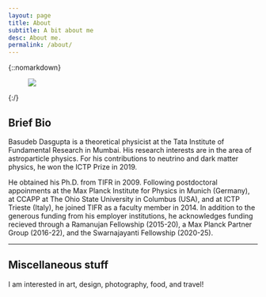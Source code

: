 ```yaml
---
layout: page
title: About
subtitle: A bit about me
desc: About me.
permalink: /about/
---
```


<div class="pretty-links">
    
{::nomarkdown} 
<figure class="site-profile">
    <img src="{{ site.baseurl }}/assets/img/bio_bw.png">
</figure>
{:/}
    
## Brief Bio
    
Basudeb Dasgupta is a theoretical physicist at the Tata Institute of Fundamental Research in Mumbai. His research interests are in the area of astroparticle physics. For his contributions to neutrino and dark matter physics, he won the ICTP Prize in 2019. 
    
He obtained his Ph.D. from TIFR in 2009. Following postdoctoral appoinments at the Max Planck Institute for Physics in Munich (Germany), at CCAPP at The Ohio State University in Columbus (USA), and at ICTP Trieste (Italy), he joined TIFR as a faculty member in 2014. In addition to the generous funding from his employer institutions, he acknowledges funding recieved through a Ramanujan Fellowship (2015-20), a Max Planck Partner Group (2016-22), and the Swarnajayanti Fellowship (2020-25).
  
---

## Miscellaneous stuff

I am interested in art, design, photography, food, and travel!

</div>
